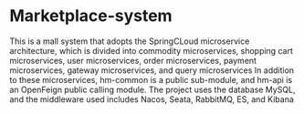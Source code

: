 # Marketplace-system
This is a mall system that adopts the SpringCLoud microservice architecture, which is divided into commodity microservices, shopping cart microservices, user microservices, order microservices, payment microservices, gateway microservices, and query microservices
In addition to these microservices, hm-common is a public sub-module, and hm-api is an OpenFeign public calling module.
The project uses the database MySQL, and the middleware used includes Nacos, Seata, RabbitMQ, ES, and Kibana
